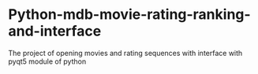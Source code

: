 # Python-mdb-movie-rating-ranking-and-interface
The project of opening movies and rating sequences with interface with pyqt5 module of python
